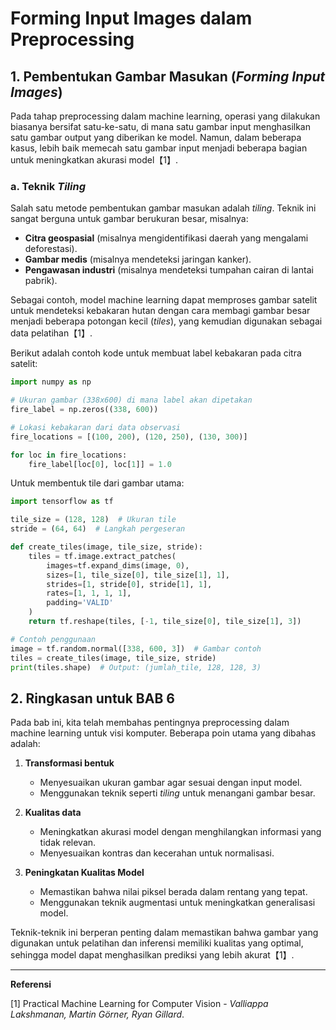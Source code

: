 # Forming Input Images dalam Preprocessing

## 1. Pembentukan Gambar Masukan (*Forming Input Images*)

Pada tahap preprocessing dalam machine learning, operasi yang dilakukan biasanya bersifat satu-ke-satu, di mana satu gambar input menghasilkan satu gambar output yang diberikan ke model. Namun, dalam beberapa kasus, lebih baik memecah satu gambar input menjadi beberapa bagian untuk meningkatkan akurasi model【1】.

### a. Teknik *Tiling*  
Salah satu metode pembentukan gambar masukan adalah *tiling*. Teknik ini sangat berguna untuk gambar berukuran besar, misalnya:
- **Citra geospasial** (misalnya mengidentifikasi daerah yang mengalami deforestasi).
- **Gambar medis** (misalnya mendeteksi jaringan kanker).
- **Pengawasan industri** (misalnya mendeteksi tumpahan cairan di lantai pabrik).

Sebagai contoh, model machine learning dapat memproses gambar satelit untuk mendeteksi kebakaran hutan dengan cara membagi gambar besar menjadi beberapa potongan kecil (*tiles*), yang kemudian digunakan sebagai data pelatihan【1】.

Berikut adalah contoh kode untuk membuat label kebakaran pada citra satelit:

```python
import numpy as np

# Ukuran gambar (338x600) di mana label akan dipetakan
fire_label = np.zeros((338, 600))

# Lokasi kebakaran dari data observasi
fire_locations = [(100, 200), (120, 250), (130, 300)]  

for loc in fire_locations:
    fire_label[loc[0], loc[1]] = 1.0
```

Untuk membentuk tile dari gambar utama:

```python
import tensorflow as tf

tile_size = (128, 128)  # Ukuran tile
stride = (64, 64)  # Langkah pergeseran

def create_tiles(image, tile_size, stride):
    tiles = tf.image.extract_patches(
        images=tf.expand_dims(image, 0),
        sizes=[1, tile_size[0], tile_size[1], 1],
        strides=[1, stride[0], stride[1], 1],
        rates=[1, 1, 1, 1],
        padding='VALID'
    )
    return tf.reshape(tiles, [-1, tile_size[0], tile_size[1], 3])

# Contoh penggunaan
image = tf.random.normal([338, 600, 3])  # Gambar contoh
tiles = create_tiles(image, tile_size, stride)
print(tiles.shape)  # Output: (jumlah_tile, 128, 128, 3)
```

## 2. Ringkasan untuk BAB 6

Pada bab ini, kita telah membahas pentingnya preprocessing dalam machine learning untuk visi komputer. Beberapa poin utama yang dibahas adalah:

1. **Transformasi bentuk**  
   - Menyesuaikan ukuran gambar agar sesuai dengan input model.  
   - Menggunakan teknik seperti *tiling* untuk menangani gambar besar.

2. **Kualitas data**  
   - Meningkatkan akurasi model dengan menghilangkan informasi yang tidak relevan.  
   - Menyesuaikan kontras dan kecerahan untuk normalisasi.

3. **Peningkatan Kualitas Model**  
   - Memastikan bahwa nilai piksel berada dalam rentang yang tepat.  
   - Menggunakan teknik augmentasi untuk meningkatkan generalisasi model.

Teknik-teknik ini berperan penting dalam memastikan bahwa gambar yang digunakan untuk pelatihan dan inferensi memiliki kualitas yang optimal, sehingga model dapat menghasilkan prediksi yang lebih akurat【1】.

---

**Referensi**

[1] Practical Machine Learning for Computer Vision - *Valliappa Lakshmanan, Martin Görner, Ryan Gillard*.